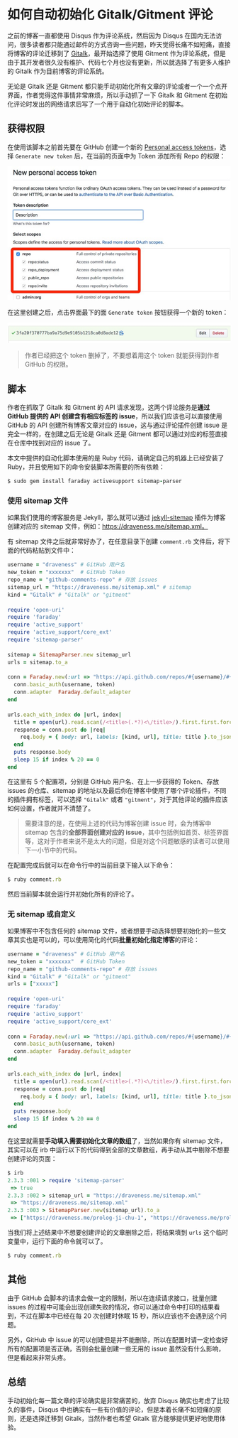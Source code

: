 # 如何自动初始化 Gitalk/Gitment 评论

之前的博客一直都使用 Disqus 作为评论系统，然后因为 Disqus 在国内无法访问，很多读者都只能通过邮件的方式咨询一些问题，昨天觉得长痛不如短痛，直接将博客的评论迁移到了 [Gitalk](https://github.com/gitalk/gitalk)，最开始选择了使用 Gitment 作为评论系统，但是由于其开发者很久没有维护、代码七个月也没有更新，所以就选择了有更多人维护的 Gitalk 作为目前博客的评论系统。

无论是 Gitalk 还是 Gitment 都只能手动初始化所有文章的评论或者一个一个点开界面，作者觉得这件事情非常麻烦，所以手动抓了一下 Gitalk 和 Gitment 在初始化评论时发出的网络请求后写了一个用于自动化初始评论的脚本。

## 获得权限

在使用该脚本之前首先要在 GitHub 创建一个新的 [Personal access tokens](https://github.com/settings/tokens)，选择 `Generate new token` 后，在当前的页面中为 Token 添加所有 Repo 的权限：

![personal-access-token](images/initialize-comments/personal-access-token.png)

在这里创建之后，点击界面最下的面 `Generate token` 按钮获得一个新的 token：

![new-token](images/initialize-comments/new-token.png)

> 作者已经把这个 token 删掉了，不要想着用这个 token 就能获得到作者 GitHub 的权限。

## 脚本

作者在抓取了 Gitalk 和 Gitment 的 API 请求发现，这两个评论服务是**通过 GitHub 提供的 API 创建含有相应标签的 issue**，所以我们应该也可以直接使用 GitHub 的 API 创建所有博客文章对应的 issue，这与通过评论插件创建 issue 是完全一样的，在创建之后无论是 Gitalk 还是 Gitment 都可以通过对应的标签直接在仓库中找到对应的 issue 了。

本文中提供的自动化脚本使用的是 Ruby 代码，请确定自己的机器上已经安装了 Ruby，并且使用如下的命令安装脚本所需要的所有依赖：

```ruby
$ sudo gem install faraday activesupport sitemap-parser
```

### 使用 sitemap 文件

如果我们使用的博客服务是 Jekyll，那么就可以通过 [jekyll-sitemap](https://github.com/jekyll/jekyll-sitemap) 插件为博客创建对应的 sitemap 文件，例如：https://draveness.me/sitemap.xml。

有 sitemap 文件之后就非常好办了，在任意目录下创建 `comment.rb` 文件后，将下面的代码粘贴到文件中：

```ruby
username = "draveness" # GitHub 用户名
new_token = "xxxxxxx"  # GitHub Token
repo_name = "github-comments-repo" # 存放 issues
sitemap_url = "https://draveness.me/sitemap.xml" # sitemap
kind = "Gitalk" # "Gitalk" or "gitment"

require 'open-uri'
require 'faraday'
require 'active_support'
require 'active_support/core_ext'
require 'sitemap-parser'

sitemap = SitemapParser.new sitemap_url
urls = sitemap.to_a

conn = Faraday.new(:url => "https://api.github.com/repos/#{username}/#{repo_name}/issues") do |conn|
  conn.basic_auth(username, token)
  conn.adapter  Faraday.default_adapter
end

urls.each_with_index do |url, index|
  title = open(url).read.scan(/<title>(.*?)<\/title>/).first.first.force_encoding('UTF-8')
  response = conn.post do |req|
    req.body = { body: url, labels: [kind, url], title: title }.to_json
  end
  puts response.body
  sleep 15 if index % 20 == 0
end
```

在这里有 5 个配置项，分别是 GitHub 用户名、在上一步获得的 Token、存放 issues 的仓库、sitemap 的地址以及最后你在博客中使用了哪个评论插件，不同的插件拥有标签，可以选择 `"Gitalk"` 或者 `"gitment"`，对于其他评论的插件应该如何设置，作者就并不清楚了。

> 需要注意的是，在使用上述的代码为博客创建 issue 时，会为博客中 sitemap 包含的**全部界面创建对应的 issue**，其中包括例如首页、标签界面等，这对于作者来说不是太大的问题，但是对这个问题敏感的读者可以使用下一小节中的代码。

在配置完成后就可以在命令行中的当前目录下输入以下命令：

```ruby
$ ruby comment.rb
```

然后当前脚本就会运行并初始化所有的评论了。

### 无 sitemap 或自定义

如果博客中不包含任何的 sitemap 文件，或者想要手动选择想要初始化的一些文章其实也是可以的，可以使用简化的代码**批量初始化指定博客**的评论：

```ruby
username = "draveness" # GitHub 用户名
new_token = "xxxxxxx"  # GitHub Token
repo_name = "github-comments-repo" # 存放 issues
kind = "Gitalk" # "Gitalk" or "gitment"
urls = ["xxxxx"]

require 'open-uri'
require 'faraday'
require 'active_support'
require 'active_support/core_ext'

conn = Faraday.new(:url => "https://api.github.com/repos/#{username}/#{repo_name}/issues") do |conn|
  conn.basic_auth(username, token)
  conn.adapter  Faraday.default_adapter
end

urls.each_with_index do |url, index|
  title = open(url).read.scan(/<title>(.*?)<\/title>/).first.first.force_encoding('UTF-8')
  response = conn.post do |req|
    req.body = { body: url, labels: [kind, url], title: title }.to_json
  end
  puts response.body
  sleep 15 if index % 20 == 0
end
```

在这里就需要**手动填入需要初始化文章的数组**了，当然如果你有 sitemap 文件，其实可以在 irb 中运行以下的代码得到全部的文章数组，再手动从其中剔除不想要创建评论的页面：

```ruby
$ irb
2.3.3 :001 > require 'sitemap-parser'
 => true
2.3.3 :002 > sitemap_url = "https://draveness.me/sitemap.xml"
 => "https://draveness.me/sitemap.xml"
2.3.3 :003 > SitemapParser.new(sitemap_url).to_a
 => ["https://draveness.me/prolog-ji-chu-1", "https://draveness.me/prolog-pi-pei-2", "https://draveness.me/prolog-di-gui-3", ..., "https://draveness.me/dynamo"]
 ```

当我们将上述结果中不想要创建评论的文章删除之后，将结果填到 `urls` 这个临时变量中，运行下面的命令就可以了。

```ruby
$ ruby comment.rb
```

## 其他

由于 GitHub 会脚本的请求会做一定的限制，所以在连续请求接口，批量创建 issues 的过程中可能会出现创建失败的情况，你可以通过命令中打印的结果看到，不过在脚本中已经在每 20 次创建时休眠 15 秒，所以应该也不会遇到这个问题。

另外，GitHub 中 issue 的可以创建但是并不能删除，所以在配置时请一定检查好所有的配置项是否正确，否则会批量创建一些无用的 issue 虽然没有什么影响，但是看起来非常头疼。

## 总结

手动初始化每一篇文章的评论确实是非常痛苦的，放弃 Disqus 确实也考虑了比较久的事件，Disqus 中也确实有一些有价值的评论，但是本着长痛不如短痛的原则，还是选择迁移到 Gitalk，当然作者也希望 Gitalk 官方能够提供更好地使用体验。

